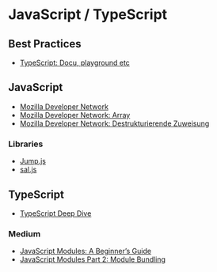 # JavaScript / TypeScript

## Best Practices

- <a target="_blank" href="http://www.typescriptlang.org/play/">TypeScript: Docu, playground etc</a>

## JavaScript

- <a target="_blank" href="https://developer.mozilla.org/de/">Mozilla Developer Network</a>
- <a target="_blank" href="https://developer.mozilla.org/de/docs/Web/JavaScript/Reference/Global_Objects/Array">Mozilla Developer Network: Array</a>
- <a target="_blank" href="https://developer.mozilla.org/de/docs/Web/JavaScript/Reference/Operators/Destrukturierende_Zuweisung">Mozilla Developer Network: Destrukturierende Zuweisung</a>

### Libraries

- <a target="_blank" href="http://callmecavs.com/jump.js/">Jump.js</a>
- <a target="_blank" href="https://mciastek.github.io/sal/">sal.js</a>

## TypeScript

- <a target="_blank" href="https://basarat.gitbooks.io/typescript/">TypeScript Deep Dive</a>

### Medium

- <a target="\_blank" href="https://medium.freecodecamp.org/javascript-modules-a-beginner-s-guide-783f7d7a5fcc">JavaScript Modules: A Beginner’s Guide</a>
- <a target="\_blank" href="https://medium.freecodecamp.org/javascript-modules-part-2-module-bundling-5020383cf306">JavaScript Modules Part 2: Module Bundling</a>
